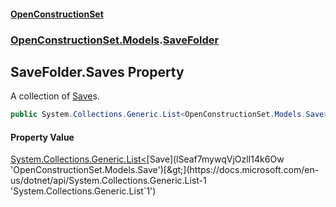 #### [OpenConstructionSet](index 'index')
### [OpenConstructionSet.Models](index#OpenConstructionSet_Models 'OpenConstructionSet.Models').[SaveFolder](V_zortZPS59vW0ZEiqO+Gg 'OpenConstructionSet.Models.SaveFolder')
## SaveFolder.Saves Property
A collection of [Save](lSeaf7mywqVjOzlI14k6Ow 'OpenConstructionSet.Models.Save')s.  
```csharp
public System.Collections.Generic.List<OpenConstructionSet.Models.Save> Saves { get; }
```
#### Property Value
[System.Collections.Generic.List&lt;](https://docs.microsoft.com/en-us/dotnet/api/System.Collections.Generic.List-1 'System.Collections.Generic.List`1')[Save](lSeaf7mywqVjOzlI14k6Ow 'OpenConstructionSet.Models.Save')[&gt;](https://docs.microsoft.com/en-us/dotnet/api/System.Collections.Generic.List-1 'System.Collections.Generic.List`1')
